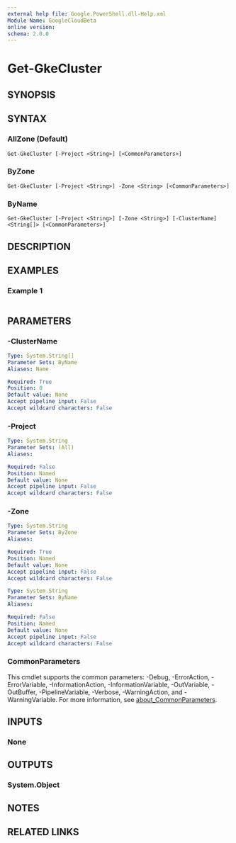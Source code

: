 ```yaml
---
external help file: Google.PowerShell.dll-Help.xml
Module Name: GoogleCloudBeta
online version:
schema: 2.0.0
---
```


# Get-GkeCluster

## SYNOPSIS


## SYNTAX

### AllZone (Default)
```
Get-GkeCluster [-Project <String>] [<CommonParameters>]
```

### ByZone
```
Get-GkeCluster [-Project <String>] -Zone <String> [<CommonParameters>]
```

### ByName
```
Get-GkeCluster [-Project <String>] [-Zone <String>] [-ClusterName] <String[]> [<CommonParameters>]
```

## DESCRIPTION


## EXAMPLES

### Example 1
```powershell

```



## PARAMETERS

### -ClusterName


```yaml
Type: System.String[]
Parameter Sets: ByName
Aliases: Name

Required: True
Position: 0
Default value: None
Accept pipeline input: False
Accept wildcard characters: False
```

### -Project


```yaml
Type: System.String
Parameter Sets: (All)
Aliases:

Required: False
Position: Named
Default value: None
Accept pipeline input: False
Accept wildcard characters: False
```

### -Zone


```yaml
Type: System.String
Parameter Sets: ByZone
Aliases:

Required: True
Position: Named
Default value: None
Accept pipeline input: False
Accept wildcard characters: False
```

```yaml
Type: System.String
Parameter Sets: ByName
Aliases:

Required: False
Position: Named
Default value: None
Accept pipeline input: False
Accept wildcard characters: False
```

### CommonParameters
This cmdlet supports the common parameters: -Debug, -ErrorAction, -ErrorVariable, -InformationAction, -InformationVariable, -OutVariable, -OutBuffer, -PipelineVariable, -Verbose, -WarningAction, and -WarningVariable. For more information, see [about_CommonParameters](http://go.microsoft.com/fwlink/?LinkID=113216).

## INPUTS

### None

## OUTPUTS

### System.Object
## NOTES

## RELATED LINKS
